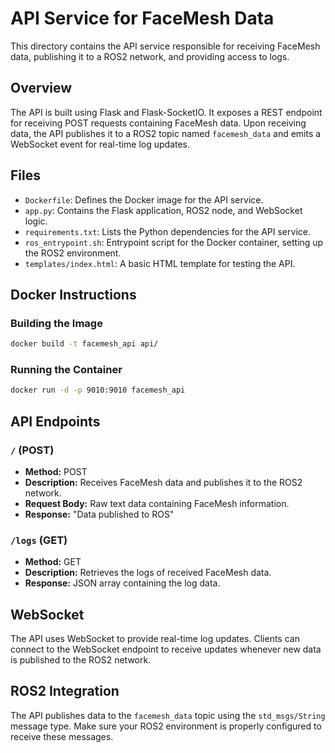 # API Service for FaceMesh Data

This directory contains the API service responsible for receiving FaceMesh data, publishing it to a ROS2 network, and providing access to logs.

## Overview

The API is built using Flask and Flask-SocketIO. It exposes a REST endpoint for receiving POST requests containing FaceMesh data. Upon receiving data, the API publishes it to a ROS2 topic named `facemesh_data` and emits a WebSocket event for real-time log updates.

## Files

*   `Dockerfile`: Defines the Docker image for the API service.
*   `app.py`: Contains the Flask application, ROS2 node, and WebSocket logic.
*   `requirements.txt`: Lists the Python dependencies for the API service.
*   `ros_entrypoint.sh`: Entrypoint script for the Docker container, setting up the ROS2 environment.
*   `templates/index.html`: A basic HTML template for testing the API.

## Docker Instructions

### Building the Image

```bash
docker build -t facemesh_api api/
```

### Running the Container

```bash
docker run -d -p 9010:9010 facemesh_api
```

## API Endpoints

### `/` (POST)

*   **Method:** POST
*   **Description:** Receives FaceMesh data and publishes it to the ROS2 network.
*   **Request Body:** Raw text data containing FaceMesh information.
*   **Response:** "Data published to ROS"

### `/logs` (GET)

*   **Method:** GET
*   **Description:** Retrieves the logs of received FaceMesh data.
*   **Response:** JSON array containing the log data.

## WebSocket

The API uses WebSocket to provide real-time log updates. Clients can connect to the WebSocket endpoint to receive updates whenever new data is published to the ROS2 network.

## ROS2 Integration

The API publishes data to the `facemesh_data` topic using the `std_msgs/String` message type. Make sure your ROS2 environment is properly configured to receive these messages.

